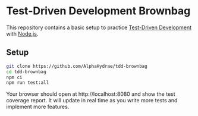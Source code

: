# Test-Driven Development Brownbag

This repository contains a basic setup to practice [Test-Driven
Development](https://en.wikipedia.org/wiki/Test-driven_development) with
[Node.js](https://nodejs.org).

## Setup

```bash
git clone https://github.com/AlphaHydrae/tdd-brownbag
cd tdd-brownbag
npm ci
npm run test:all
```

Your browser should open at http://localhost:8080 and show the test coverage
report. It will update in real time as you write more tests and implement more
features.
